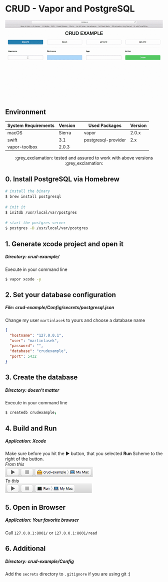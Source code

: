 # CRUD - Vapor and PostgreSQL

![From](../images/crud.gif)
## Environment
System Requirements | Version |  | Used Packages | Version |
------------ | ------------- | ------------- | ------------- | ------------- |
macOS | Sierra |  | vapor | 2.0.x |
swift | 3.1 |  | postgresql-provider | 2.x |
vapor-toolbox | 2.0.3 |

<center>:grey_exclamation: tested and assured to work with above versions :grey_exclamation:</center>

## 0. Install PostgreSQL via Homebrew
```bash
# install the binary
$ brew install postgresql

# init it
$ initdb /usr/local/var/postgres

# start the postgres server
$ postgres -D /usr/local/var/postgres
```

## 1. Generate xcode project and open it
##### <b>Directory:</b> crud-example/
Execute in your command line
```bash
$ vapor xcode -y
```

## 2. Set your database configuration
##### <b>File:</b> crud-example/Config/secrets/postgresql.json
Change my user `martinlasek` to yours and choose a database name
```JSON
{
  "hostname": "127.0.0.1",
  "user": "martinlasek",
  "password": "",
  "database": "crudexample",
  "port": 5432
}
```

## 3. Create the database
##### <b>Directory:</b> <i>doesn't matter</i>
Execute in your command line
```bash
$ createdb crudexample;
```

## 4. Build and Run
##### <b>Application:</b> Xcode
Make sure before you hit the ► button, that you selected <b> Run </b> Scheme to the right of the button. <br>
<i>From this</i> <br>
![From](../images/Build_and_Run_1.png)
<br> <i>To this</i> <br>
![To](../images/Build_and_Run_2.png)

## 5. Open in Browser
##### <b>Application:</b> Your favorite browser
Call `127.0.0.1:8001/` or `127.0.0.1:8001/read`

## 6. Additional
##### <b>Directory:</b> crud-example/Config
Add the `secrets` directory to `.gitignore` if you are using git :)

